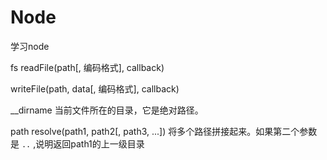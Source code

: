# Node
学习node

fs
readFile(path[, 编码格式], callback)

writeFile(path, data[, 编码格式], callback)

__dirname 当前文件所在的目录，它是绝对路径。

path
resolve(path1, path2[, path3, ...])
将多个路径拼接起来。如果第二个参数是 `..` ,说明返回path1的上一级目录